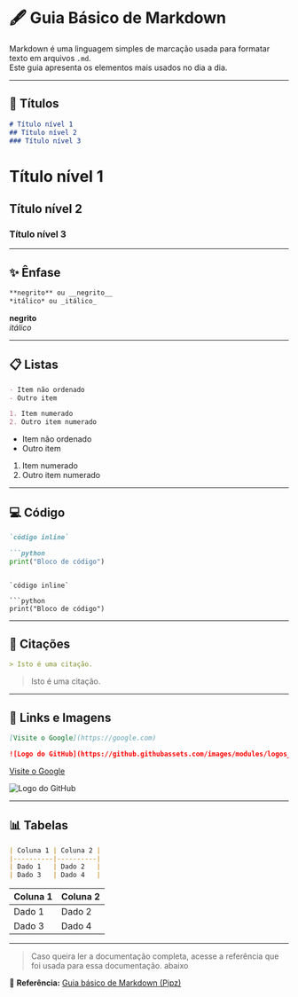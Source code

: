 # 🖋️ Guia Básico de Markdown

Markdown é uma linguagem simples de marcação usada para formatar texto em arquivos `.md`.  
Este guia apresenta os elementos mais usados no dia a dia.

---

## 📌 Títulos

```markdown
# Título nível 1
## Título nível 2
### Título nível 3
```

# Título nível 1  
## Título nível 2  
### Título nível 3  

---

## ✨ Ênfase

```markdown
**negrito** ou __negrito__  
*itálico* ou _itálico_
```

**negrito**  
*itálico*  

---

## 📋 Listas

```markdown
- Item não ordenado
- Outro item

1. Item numerado
2. Outro item numerado
```

- Item não ordenado  
- Outro item  

1. Item numerado  
2. Outro item numerado  

---

## 💻 Código

```markdown
`código inline`

```python
print("Bloco de código")
```
```

`código inline`

```python
print("Bloco de código")
```

---

## 💬 Citações

```markdown
> Isto é uma citação.
```

> Isto é uma citação.

---

## 🔗 Links e Imagens

```markdown
[Visite o Google](https://google.com)

![Logo do GitHub](https://github.githubassets.com/images/modules/logos_page/GitHub-Mark.png)
```

[Visite o Google](https://google.com)  

![Logo do GitHub](https://github.githubassets.com/images/modules/logos_page/GitHub-Mark.png)

---

## 📊 Tabelas

```markdown
| Coluna 1 | Coluna 2 |
|----------|----------|
| Dado 1   | Dado 2   |
| Dado 3   | Dado 4   |
```

| Coluna 1 | Coluna 2 |
|----------|----------|
| Dado 1   | Dado 2   |
| Dado 3   | Dado 4   |

---
> Caso queira ler a documentação completa, acesse a referência que foi usada para essa documentação. abaixo

🔗 **Referência:** [Guia básico de Markdown (Pipz)](https://docs.pipz.com/central-de-ajuda/learning-center/guia-basico-de-markdown#open)

